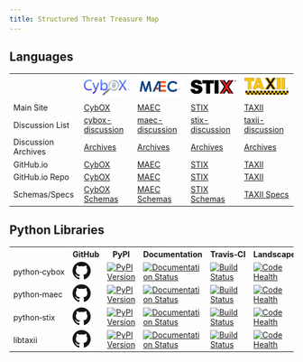 ```yaml
---
title: Structured Threat Treasure Map
---
```


## Languages

<table class="table">
  <tr>
    <td>&nbsp;</td>
    <td><img src="images/cybox.png" /></td>
    <td><img src="images/maec.png" /></td>
    <td><img src="images/stix.png" /></td>
    <td><img src="images/taxii.png" /></td>
  </tr>
  <tr>
    <td>Main Site</td>
    <td><a href="http://cybox.mitre.org">CybOX</a></td>
    <td><a href="http://maec.mitre.org">MAEC</a></td>
    <td><a href="http://stix.mitre.org">STIX</a></td>
    <td><a href="http://taxii.mitre.org">TAXII</a></td>
  </tr>
  <tr>
    <td>Discussion List</td>
    <td><a href="http://cybox.mitre.org/community/registration.html">cybox-discussion</a></td>
    <td><a href="http://maec.mitre.org/community/discussionlist.html">maec-discussion</a></td>
    <td><a href="http://stix.mitre.org/community/registration.html">stix-discussion</a></td>
    <td><a href="http://taxii.mitre.org/community/registration.html">taxii-discussion</a></td>
  </tr>
  <tr>
    <td>Discussion Archives</td>
    <td><a href="http://making-security-measurable.1364806.n2.nabble.com/CybOX-Discussion-List-Archive-f7579263.html">Archives</a></td>
    <td><a href="http://making-security-measurable.1364806.n2.nabble.com/MAEC-Malware-Attribute-Enumeration-and-Characterization-f4094903.html">Archives</a></td>
    <td><a href="http://making-security-measurable.1364806.n2.nabble.com/STIX-Discussion-List-f7579090.html">Archives</a></td>
    <td><a href="http://making-security-measurable.1364806.n2.nabble.com/TAXII-Discussion-List-Archive-f7579264.html">Archives</a></td>
  </tr>
  <tr>
    <td>GitHub.io</td>
    <td><a href="http://cyboxproject.github.io">CybOX</a></td>
    <td><a href="http://maecproject.github.io">MAEC</a></td>
    <td><a href="http://stixproject.github.io">STIX</a></td>
    <td><a href="http://taxiiproject.github.io">TAXII</a></td>
  </tr>
  <tr>
    <td>GitHub.io Repo</td>
    <td><a href="http://github.com/CybOXProject/cyboxproject.github.io">CybOX</a></td>
    <td><a href="http://github.com/MAECProject/maecproject.github.io">MAEC</a></td>
    <td><a href="http://github.com/STIXProject/stixproject.github.io">STIX</a></td>
    <td><a href="http://github.com/TAXIIProject/taxiiproject.github.io">TAXII</a></td>
  </tr>
  <tr>
    <td>Schemas/Specs</td>
    <td><a href="http://github.com/CybOXProject/schemas">CybOX Schemas</a></td>
    <td><a href="http://github.com/MAECProject/schemas">MAEC Schemas</a></td>
    <td><a href="http://github.com/STIXProject/schemas">STIX Schemas</a></td>
    <td><a href="http://github.com/TAXIIProject/TAXII-Specifications">TAXII Specs</a></td>
  </tr>
</table>

## Python Libraries

<table class="table">
  <tr>
    <th>&nbsp;</th>
    <th>GitHub</th>
    <th>PyPI</th>
    <th>Documentation</th>
    <th>Travis&#8209;CI</th>
    <th>Landscape.io</th>
    <th>ReadTheDocs</th>
  </tr>

  <tr>
    <td>python&#8209;cybox</td>
    <td>
      <a href="http://github.com/CybOXProject/python-cybox"><img src="images/github.png"></a>
    </td>
    <td>
      <a href="https://pypi.python.org/pypi/cybox">
        <img src="https://pypip.in/v/cybox/badge.png" alt="PyPI Version" />
      </a>
    </td>
    <td>
      <a href="http://cybox.readthedocs.org">
        <img src="https://readthedocs.org/projects/cybox/badge/?version=latest" alt="Documentation Status" />
      </a>
    </td>
    <td>
      <a href="http://travis-ci.org/CybOXProject/python-cybox">
        <img src="https://travis-ci.org/CybOXProject/python-cybox.svg?branch=master" alt="Build Status" />
      </a>
    </td>
    <td>
      <a href="https://landscape.io/github/CybOXProject/python-cybox">
        <img alt="Code Health" src="https://landscape.io/github/CybOXProject/python-cybox/master/landscape.svg"/>
      </a>
    </td>
    <td><a href="http://readthedocs.org/projects/cybox">Admin</a></td>
  </tr>

  <tr>
    <td>python&#8209;maec</td>
    <td>
      <a href="http://github.com/MAECProject/python-maec"><img src="images/github.png"></a>
    </td>
    <td>
      <a href="https://pypi.python.org/pypi/maec">
        <img src="https://pypip.in/v/maec/badge.png" alt="PyPI Version" />
      </a>
    </td>
    <td>
      <a href="http://maec.readthedocs.org">
        <img src="https://readthedocs.org/projects/maec/badge/?version=latest" alt="Documentation Status" />
      </a>
    </td>
    <td>
      <a href="http://travis-ci.org/MAECProject/python-maec">
        <img src="https://travis-ci.org/MAECProject/python-maec.svg?branch=master" alt="Build Status" />
      </a>
    </td>
    <td>
      <a href="https://landscape.io/github/MAECProject/python-maec">
        <img alt="Code Health" src="https://landscape.io/github/MAECProject/python-maec/master/landscape.svg"/>
      </a>
    </td>
    <td><a href="http://readthedocs.org/projects/maec">Admin</a></td>
  </tr>

  <tr>
    <td>python&#8209;stix</td>
    <td>
      <a href="http://github.com/STIXProject/python-stix"><img src="images/github.png"></a>
    </td>
    <td>
      <a href="https://pypi.python.org/pypi/stix">
        <img src="https://pypip.in/v/stix/badge.png" alt="PyPI Version" />
      </a>
    </td>
    <td>
      <a href="http://stix.readthedocs.org">
        <img src="https://readthedocs.org/projects/stix/badge/?version=latest" alt="Documentation Status" />
      </a>
    </td>
    <td>
      <a href="http://travis-ci.org/STIXProject/python-stix">
        <img src="https://travis-ci.org/STIXProject/python-stix.svg?branch=master" alt="Build Status" />
      </a>
    </td>
    <td>
      <a href="https://landscape.io/github/STIXProject/python-stix">
        <img alt="Code Health" src="https://landscape.io/github/STIXProject/python-stix/master/landscape.svg"/>
      </a>
    </td>
    <td><a href="http://readthedocs.org/projects/stix">Admin</a></td>
  </tr>

  <tr>
    <td>libtaxii</td>
    <td>
      <a href="http://github.com/TAXIIProject/libtaxii"><img src="images/github.png"></a>
    </td>
    <td>
      <a href="https://pypi.python.org/pypi/libtaxii">
        <img src="https://pypip.in/v/libtaxii/badge.png" alt="PyPI Version" />
      </a>
    </td>
    <td>
      <a href="http://libtaxii.readthedocs.org">
        <img src="https://readthedocs.org/projects/libtaxii/badge/?version=latest" alt="Documentation Status" />
      </a>
    </td>
    <td>
      <a href="http://travis-ci.org/TAXIIProject/libtaxii">
        <img src="https://travis-ci.org/TAXIIProject/libtaxii.svg?branch=master" alt="Build Status" />
      </a>
    </td>
    <td>
      <a href="https://landscape.io/github/TAXIIProject/libtaxii">
        <img alt="Code Health" src="https://landscape.io/github/TAXIIProject/libtaxii/master/landscape.svg"/>
      </a>
    </td>
    <td><a href="http://readthedocs.org/projects/libtaxii">Admin</a></td>
  </tr>

</table>

